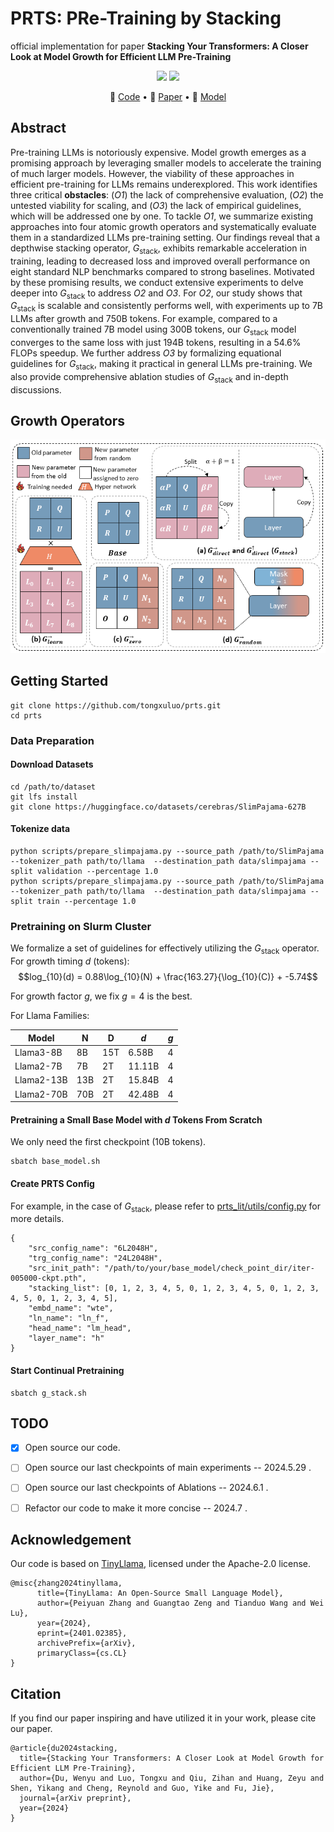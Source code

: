 # PRTS: PRe-Training by Stacking

official implementation for paper **Stacking Your Transformers: A Closer Look at Model Growth for Efficient LLM Pre-Training** 


<p align="center">
<a href="https://github.com/tongxuluo/prts/blob/main/LICENSE">
<img src='https://img.shields.io/badge/Code%20License-Apache_2.0-green.svg'></a>
<img src='https://img.shields.io/badge/python-3.10+-blue.svg'>
<!-- <img src='https://img.shields.io/badge/Data%20License-CC%20By%20NC%204.0-red.svg'> -->
</p>

<p align="center">
🔔 <a href="https://github.com/tongxuluo/prts" target="_blank">Code</a> • 📃 <a href="https://github.com/tongxuluo/prts" target="_blank">Paper</a> • 🤗 <a href="https://huggingface.co/datasets/cerebras/SlimPajama-627B" target="_blank">Model</a> <br>
</p>


## Abstract
Pre-training LLMs is notoriously expensive.
Model growth emerges as a promising approach by leveraging smaller models to accelerate the training of much larger models.
However, the viability of these approaches in efficient pre-training for LLMs remains underexplored.
This work identifies three critical **obstacles**: (*O1*) the lack of comprehensive evaluation, (*O2*) the untested viability for scaling, and (*O3*) the lack of empirical guidelines, which will be addressed one by one.
To tackle *O1*, we summarize existing approaches into four atomic growth operators and systematically evaluate them in a standardized LLMs pre-training setting.
Our findings reveal that a depthwise stacking operator, $G_{\text{stack}}$, exhibits remarkable acceleration in training, leading to decreased loss and improved overall performance on eight standard NLP benchmarks compared to strong baselines.
Motivated by these promising results, we conduct extensive experiments to delve deeper into $G_{\text{stack}}$ to address *O2* and *O3*.
For *O2*, our study shows that $G_{\text{stack}}$ is scalable and consistently performs well, with experiments up to 7B LLMs after growth and 750B tokens.
For example, compared to a conventionally trained 7B model using 300B tokens, our $G_{\text{stack}}$ model converges to the same loss with just 194B tokens, resulting in a 54.6% FLOPs speedup.
We further address *O3* by formalizing equational guidelines for $G_{\text{stack}}$, making it practical in general LLMs pre-training.
We also provide comprehensive ablation studies of $G_{\text{stack}}$ and in-depth discussions.

## Growth Operators
<p align="center">
  <img src="https://github.com/tongxuluo/prts/blob/main/op.png" alt="Image text">
</p>

## Getting Started
```
git clone https://github.com/tongxuluo/prts.git
cd prts
```

### Data Preparation
#### Download Datasets
```
cd /path/to/dataset
git lfs install
git clone https://huggingface.co/datasets/cerebras/SlimPajama-627B
```

#### Tokenize data
```
python scripts/prepare_slimpajama.py --source_path /path/to/SlimPajama --tokenizer_path path/to/llama  --destination_path data/slimpajama --split validation --percentage 1.0
python scripts/prepare_slimpajama.py --source_path /path/to/SlimPajama --tokenizer_path path/to/llama  --destination_path data/slimpajama --split train --percentage 1.0
```

### Pretraining on Slurm Cluster
We formalize a set of guidelines for effectively utilizing the $G_{\text{stack}}$ operator. For growth timing $d$ (tokens):
$$log_{10}(d) = 0.88\log_{10}(N) + \frac{163.27}{\log_{10}(C)} + -5.74$$

For growth factor $g$, we fix $g=4$ is the best.

For Llama Families:

| Model      | N    | D    | ${d}$  | ${g}$ |
|------------|------|------|--------|-------|
| Llama3-8B  | 8B   | 15T  | 6.58B  | 4     |
| Llama2-7B  | 7B   | 2T   | 11.11B | 4     |
| Llama2-13B | 13B  | 2T   | 15.84B | 4     |
| Llama2-70B | 70B  | 2T   | 42.48B | 4     |

#### Pretraining a Small Base Model with $d$ Tokens From Scratch
We only need the first checkpoint (10B tokens).
```
sbatch base_model.sh
```

#### Create PRTS Config
For example, in the case of $G_{\text{stack}}$, please refer to [prts_lit/utils/config.py](https://github.com/tongxuluo/prts/blob/main/prts_lit/utils/config.py) for more details.
```
{
    "src_config_name": "6L2048H",
    "trg_config_name": "24L2048H",
    "src_init_path": "/path/to/your/base_model/check_point_dir/iter-005000-ckpt.pth",
    "stacking_list": [0, 1, 2, 3, 4, 5, 0, 1, 2, 3, 4, 5, 0, 1, 2, 3, 4, 5, 0, 1, 2, 3, 4, 5],
    "embd_name": "wte",
    "ln_name": "ln_f",
    "head_name": "lm_head",
    "layer_name": "h"
}
```

#### Start Continual Pretraining
```
sbatch g_stack.sh
```

## TODO
- [x] Open source our code.
- [ ] Open source our last checkpoints of main experiments -- 2024.5.29 .
- [ ] Open source our last checkpoints of Ablations -- 2024.6.1 .
- [ ] Refactor our code to make it more concise -- 2024.7 .


## Acknowledgement
Our code is based on [TinyLlama](https://github.com/jzhang38/TinyLlama), licensed under the Apache-2.0 license.
```
@misc{zhang2024tinyllama,
      title={TinyLlama: An Open-Source Small Language Model}, 
      author={Peiyuan Zhang and Guangtao Zeng and Tianduo Wang and Wei Lu},
      year={2024},
      eprint={2401.02385},
      archivePrefix={arXiv},
      primaryClass={cs.CL}
}
```

## Citation
If you find our paper inspiring and have utilized it in your work, please cite our paper.
```
@article{du2024stacking,
  title={Stacking Your Transformers: A Closer Look at Model Growth for Efficient LLM Pre-Training},
  author={Du, Wenyu and Luo, Tongxu and Qiu, Zihan and Huang, Zeyu and Shen, Yikang and Cheng, Reynold and Guo, Yike and Fu, Jie},
  journal={arXiv preprint},
  year={2024}
}
```